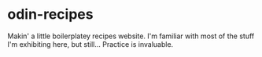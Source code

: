 # odin-recipes
Makin' a little boilerplatey recipes website. I'm familiar with most of the 
stuff I'm exhibiting here, but still... Practice is invaluable.
